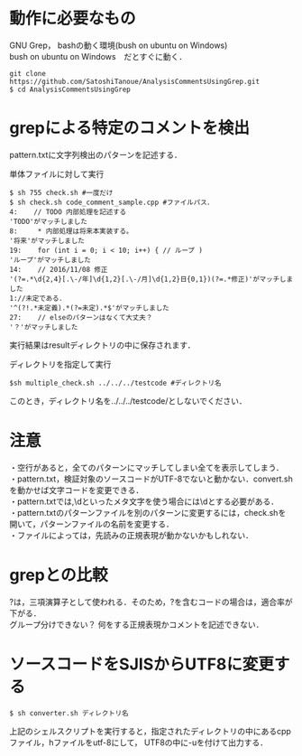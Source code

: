 # 動作に必要なもの
GNU Grep， bashの動く環境(bush on ubuntu on Windows)  
bush on ubuntu on Windows　だとすぐに動く．
```
git clone https://github.com/SatoshiTanoue/AnalysisCommentsUsingGrep.git
$ cd AnalysisCommentsUsingGrep
```
# grepによる特定のコメントを検出

pattern.txtに文字列検出のパターンを記述する．

単体ファイルに対して実行
```
$ sh 755 check.sh #一度だけ
$ sh check.sh code_comment_sample.cpp #ファイルパス．
4:    // TODO 内部処理を記述する
'TODO'がマッチしました
8:     * 内部処理は将来本実装する。
'将来'がマッチしました
19:    for (int i = 0; i < 10; i++) { // ループ )
'ループ'がマッチしました
14:    // 2016/11/08 修正
'(?=.*\d{2,4}[.\-/年]\d{1,2}[.\-/月]\d{1,2}日{0,1})(?=.*修正)'がマッチしました
1://未定である．
'^(?!.*未定義).*(?=未定).*$'がマッチしました
27:    // elseのパターンはなくて大丈夫？
'？'がマッチしました
```
実行結果はresultディレクトリの中に保存されます．

ディレクトリを指定して実行

```
$sh multiple_check.sh ../../../testcode #ディレクトリ名
```
このとき，ディレクトリ名を../../../testcode/としないでください．
# 注意

・空行があると，全てのパターンにマッチしてしまい全てを表示してしまう．  
・pattern.txt，検証対象のソースコードがUTF-8でないと動かない．convert.shを動かせば文字コードを変更できる．  
・pattern.txtでは,\dといったメタ文字を使う場合には\\dとする必要がある．  
・pattern.txtのパターンファイルを別のパターンに変更するには，check.shを開いて，パターンファイルの名前を変更する．   
・ファイルによっては，先読みの正規表現が動かないかもしれない．    

# grepとの比較
?は，三項演算子として使われる．そのため，?を含むコードの場合は，適合率が下がる．  
グループ分けできない？ 何をする正規表現かコメントを記述できない．  

# ソースコードをSJISからUTF8に変更する

```
$ sh converter.sh ディレクトリ名 
```

上記のシェルスクリプトを実行すると，指定されたディレクトリの中にあるcppファイル，hファイルをutf-8にして，
UTF8の中に-uを付けて出力する．
